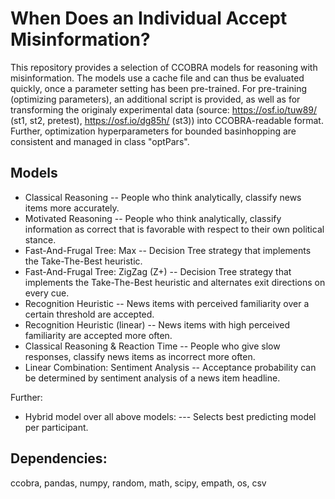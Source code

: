 # When Does an Individual Accept Misinformation?
This repository provides a selection of CCOBRA models for reasoning with misinformation. The models use a cache file and can thus be evaluated quickly, once a parameter setting has been pre-trained. For pre-training (optimizing parameters), an additional script is provided, as well as for transforming the originaly experimental data (source: https://osf.io/tuw89/ (st1, st2, pretest), https://osf.io/dg85h/ (st3)) into CCOBRA-readable format. Further, optimization hyperparameters for bounded basinhopping are consistent and managed in class "optPars".
## Models
 - Classical Reasoning -- People who think analytically, classify news items more accurately.
 - Motivated Reasoning -- People who think analytically, classify information as correct that is favorable with respect to their own political stance.
 - Fast-And-Frugal Tree: Max -- Decision Tree strategy that implements the Take-The-Best heuristic.
 - Fast-And-Frugal Tree: ZigZag (Z+) -- Decision Tree strategy that implements the Take-The-Best heuristic and alternates exit directions on every cue.
 - Recognition Heuristic -- News items with perceived familiarity over a certain threshold are accepted.
 - Recognition Heuristic (linear) -- News items with high perceived familiarity are accepted more often.
 - Classical Reasoning & Reaction Time -- People who give slow responses, classify news items as incorrect more often.
 - Linear Combination: Sentiment Analysis -- Acceptance probability can be determined by sentiment analysis of a news item headline.

Further:
 - Hybrid model over all above models: --- Selects best predicting model per participant. 

## Dependencies:
ccobra, pandas, numpy, random, math, scipy, empath, os, csv
